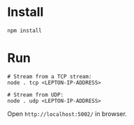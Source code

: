 # Install

    npm install

# Run

    # Stream from a TCP stream:
    node . tcp <LEPTON-IP-ADDRESS>

    # Stream from UDP:
    node . udp <LEPTON-IP-ADDRESS>

Open `http://localhost:5002/` in browser.

